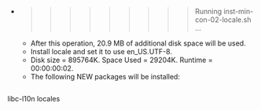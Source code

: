 * >>>>>>>>> Running inst-min-con-02-locale.sh ...
  * After this operation, 20.9 MB of additional disk space will be used.
  * Install locale and set it to use en_US.UTF-8.
  * Disk size = 895764K. Space Used = 29204K. Runtime = 00:00:00:02.
  * The following NEW packages will be installed:
  ```bash
libc-l10n locales
  ```

